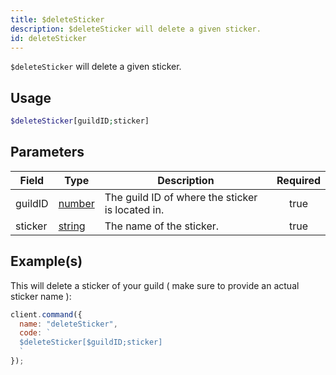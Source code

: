 ```yaml
---
title: $deleteSticker
description: $deleteSticker will delete a given sticker.
id: deleteSticker
---
```


`$deleteSticker` will delete a given sticker.

## Usage

```php
$deleteSticker[guildID;sticker]
```

## Parameters

| Field   | Type                                                                                              | Description                                      | Required |
| ------- | ------------------------------------------------------------------------------------------------- | ------------------------------------------------ | :------: |
| guildID | [number](https://developer.mozilla.org/en-US/docs/Web/JavaScript/Reference/Global_Objects/Number) | The guild ID of where the sticker is located in. |   true   |
| sticker | [string](https://developer.mozilla.org/en-US/docs/Web/JavaScript/Reference/Global_Objects/String) | The name of the sticker.                         |   true   |

## Example(s)

This will delete a sticker of your guild ( make sure to provide an actual sticker name ):

```javascript
client.command({
  name: "deleteSticker",
  code: `
  $deleteSticker[$guildID;sticker]
  `
});
```
